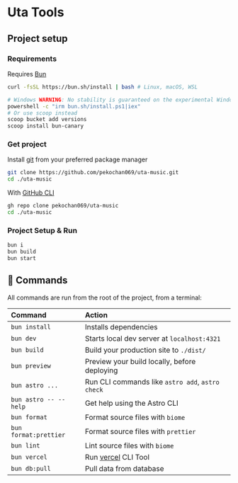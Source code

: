 # Uta Tools

## Project setup

### Requirements

Requires [Bun](https://bun.sh)

```sh
curl -fsSL https://bun.sh/install | bash # Linux, macOS, WSL

# Windows WARNING: No stability is guaranteed on the experimental Windows builds
powershell -c "irm bun.sh/install.ps1|iex"
# Or use scoop instead
scoop bucket add versions
scoop install bun-canary

```

### Get project

Install [git](https://git-scm.com/) from your preferred package manager

```sh
git clone https://github.com/pekochan069/uta-music.git
cd ./uta-music
```

With [GitHub CLI](https://cli.github.com/)

```sh
gh repo clone pekochan069/uta-music
cd ./uta-music
```

### Project Setup & Run

```sh
bun i
bun build
bun start
```

## 🧞 Commands

All commands are run from the root of the project, from a terminal:

| Command               | Action                                              |
| :-------------------- | :-------------------------------------------------- |
| `bun install`         | Installs dependencies                               |
| `bun dev`             | Starts local dev server at `localhost:4321`         |
| `bun build`           | Build your production site to `./dist/`             |
| `bun preview`         | Preview your build locally, before deploying        |
| `bun astro ...`       | Run CLI commands like `astro add`, `astro check`    |
| `bun astro -- --help` | Get help using the Astro CLI                        |
| `bun format`          | Format source files with `biome`                    |
| `bun format:prettier` | Format source files with `prettier`                 |
| `bun lint`            | Lint source files with `biome`                      |
| `bun vercel`          | Run [vercel](https://vercel.com/dashboard) CLI Tool |
| `bun db:pull`         | Pull data from database                             |
